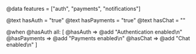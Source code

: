 @data features = ["auth", "payments", "notifications"]

@text hasAuth = "true"
@text hasPayments = "true"
@text hasChat = ""

@when @hasAuth all: [
  @hasAuth => @add "Authentication enabled\n"
  @hasPayments => @add "Payments enabled\n"
  @hasChat => @add "Chat enabled\n"
]